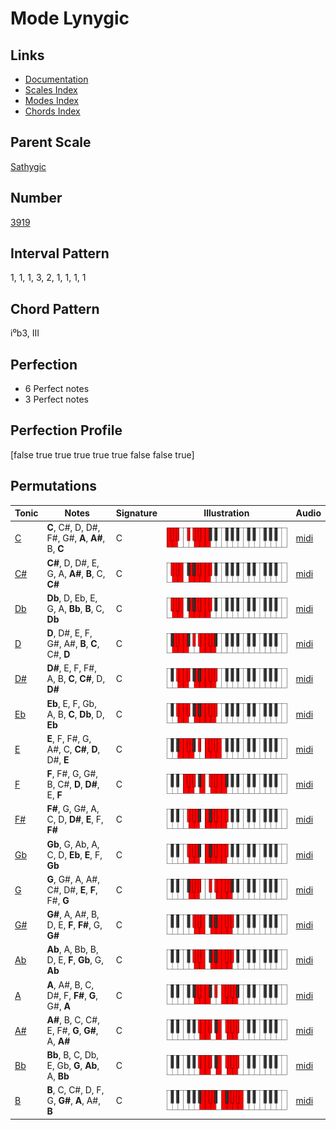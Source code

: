 # Mode Lynygic

## Links

- [Documentation](README.md)
- [Scales Index](Scales.md)
- [Modes Index](Modes.md)
- [Chords Index](Chords.md)

## Parent Scale

[Sathygic](ScaleSathygic.md)

## Number

[3919](https://ianring.com/musictheory/scales/3919)

## Interval Pattern

1, 1, 1, 3, 2, 1, 1, 1, 1

## Chord Pattern

i⁰b3, III

## Perfection

- 6 Perfect notes
- 3 Perfect notes

## Perfection Profile

[false true true true true true false false true]

## Permutations

| Tonic | Notes | Signature | Illustration | Audio |
|-------|-------|-----------|--------------|-------|
| [C](ModeCNaturalLynygic.md) | **C**, C#, D, D#, F#, G#, **A**, **A#**, B, **C** | C | ![CNaturalLynygic](ModeCNaturalLynygic.png) | [midi](https://github.com/edipermadi/music/blob/main/docs/ModeCNaturalLynygic.mid?raw=true) |
| [C#](ModeCSharpLynygic.md) | **C#**, D, D#, E, G, A, **A#**, **B**, C, **C#** | C | ![CSharpLynygic](ModeCSharpLynygic.png) | [midi](https://github.com/edipermadi/music/blob/main/docs/ModeCSharpLynygic.mid?raw=true) |
| [Db](ModeDFlatLynygic.md) | **Db**, D, Eb, E, G, A, **Bb**, **B**, C, **Db** | C | ![DFlatLynygic](ModeDFlatLynygic.png) | [midi](https://github.com/edipermadi/music/blob/main/docs/ModeDFlatLynygic.mid?raw=true) |
| [D](ModeDNaturalLynygic.md) | **D**, D#, E, F, G#, A#, **B**, **C**, C#, **D** | C | ![DNaturalLynygic](ModeDNaturalLynygic.png) | [midi](https://github.com/edipermadi/music/blob/main/docs/ModeDNaturalLynygic.mid?raw=true) |
| [D#](ModeDSharpLynygic.md) | **D#**, E, F, F#, A, B, **C**, **C#**, D, **D#** | C | ![DSharpLynygic](ModeDSharpLynygic.png) | [midi](https://github.com/edipermadi/music/blob/main/docs/ModeDSharpLynygic.mid?raw=true) |
| [Eb](ModeEFlatLynygic.md) | **Eb**, E, F, Gb, A, B, **C**, **Db**, D, **Eb** | C | ![EFlatLynygic](ModeEFlatLynygic.png) | [midi](https://github.com/edipermadi/music/blob/main/docs/ModeEFlatLynygic.mid?raw=true) |
| [E](ModeENaturalLynygic.md) | **E**, F, F#, G, A#, C, **C#**, **D**, D#, **E** | C | ![ENaturalLynygic](ModeENaturalLynygic.png) | [midi](https://github.com/edipermadi/music/blob/main/docs/ModeENaturalLynygic.mid?raw=true) |
| [F](ModeFNaturalLynygic.md) | **F**, F#, G, G#, B, C#, **D**, **D#**, E, **F** | C | ![FNaturalLynygic](ModeFNaturalLynygic.png) | [midi](https://github.com/edipermadi/music/blob/main/docs/ModeFNaturalLynygic.mid?raw=true) |
| [F#](ModeFSharpLynygic.md) | **F#**, G, G#, A, C, D, **D#**, **E**, F, **F#** | C | ![FSharpLynygic](ModeFSharpLynygic.png) | [midi](https://github.com/edipermadi/music/blob/main/docs/ModeFSharpLynygic.mid?raw=true) |
| [Gb](ModeGFlatLynygic.md) | **Gb**, G, Ab, A, C, D, **Eb**, **E**, F, **Gb** | C | ![GFlatLynygic](ModeGFlatLynygic.png) | [midi](https://github.com/edipermadi/music/blob/main/docs/ModeGFlatLynygic.mid?raw=true) |
| [G](ModeGNaturalLynygic.md) | **G**, G#, A, A#, C#, D#, **E**, **F**, F#, **G** | C | ![GNaturalLynygic](ModeGNaturalLynygic.png) | [midi](https://github.com/edipermadi/music/blob/main/docs/ModeGNaturalLynygic.mid?raw=true) |
| [G#](ModeGSharpLynygic.md) | **G#**, A, A#, B, D, E, **F**, **F#**, G, **G#** | C | ![GSharpLynygic](ModeGSharpLynygic.png) | [midi](https://github.com/edipermadi/music/blob/main/docs/ModeGSharpLynygic.mid?raw=true) |
| [Ab](ModeAFlatLynygic.md) | **Ab**, A, Bb, B, D, E, **F**, **Gb**, G, **Ab** | C | ![AFlatLynygic](ModeAFlatLynygic.png) | [midi](https://github.com/edipermadi/music/blob/main/docs/ModeAFlatLynygic.mid?raw=true) |
| [A](ModeANaturalLynygic.md) | **A**, A#, B, C, D#, F, **F#**, **G**, G#, **A** | C | ![ANaturalLynygic](ModeANaturalLynygic.png) | [midi](https://github.com/edipermadi/music/blob/main/docs/ModeANaturalLynygic.mid?raw=true) |
| [A#](ModeASharpLynygic.md) | **A#**, B, C, C#, E, F#, **G**, **G#**, A, **A#** | C | ![ASharpLynygic](ModeASharpLynygic.png) | [midi](https://github.com/edipermadi/music/blob/main/docs/ModeASharpLynygic.mid?raw=true) |
| [Bb](ModeBFlatLynygic.md) | **Bb**, B, C, Db, E, Gb, **G**, **Ab**, A, **Bb** | C | ![BFlatLynygic](ModeBFlatLynygic.png) | [midi](https://github.com/edipermadi/music/blob/main/docs/ModeBFlatLynygic.mid?raw=true) |
| [B](ModeBNaturalLynygic.md) | **B**, C, C#, D, F, G, **G#**, **A**, A#, **B** | C | ![BNaturalLynygic](ModeBNaturalLynygic.png) | [midi](https://github.com/edipermadi/music/blob/main/docs/ModeBNaturalLynygic.mid?raw=true) |
